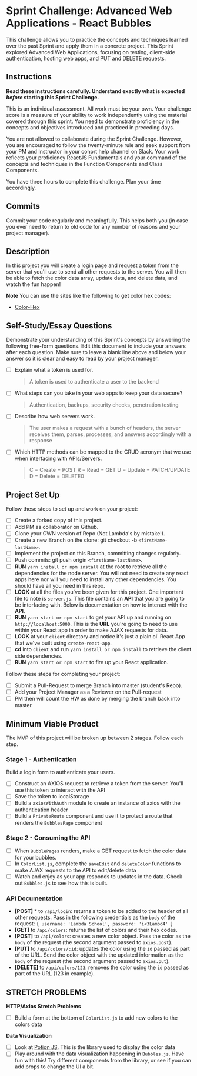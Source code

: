 # Sprint Challenge: Advanced Web Applications - React Bubbles

This challenge allows you to practice the concepts and techniques learned over the past Sprint and apply them in a concrete project. This Sprint explored Advanced Web Applications, focusing on testing, client-side authentication, hosting web apps, and PUT and DELETE requests.

## Instructions

**Read these instructions carefully. Understand exactly what is expected _before_ starting this Sprint Challenge.**

This is an individual assessment. All work must be your own. Your challenge score is a measure of your ability to work independently using the material covered through this sprint. You need to demonstrate proficiency in the concepts and objectives introduced and practiced in preceding days.

You are not allowed to collaborate during the Sprint Challenge. However, you are encouraged to follow the twenty-minute rule and seek support from your PM and Instructor in your cohort help channel on Slack. Your work reflects your proficiency ReactJS Fundamentals and your command of the concepts and techniques in the Function Components and Class Components.

You have three hours to complete this challenge. Plan your time accordingly.

## Commits

Commit your code regularly and meaningfully. This helps both you (in case you ever need to return to old code for any number of reasons and your project manager).

## Description

In this project you will create a login page and request a token from the server that you'll use to send all other requests to the server. You will then be able to fetch the color data array, update data, and delete data, and watch the fun happen!

**Note** You can use the sites like the following to get color hex codes:

-   [Color-Hex](https://www.color-hex.com/)

## Self-Study/Essay Questions

Demonstrate your understanding of this Sprint's concepts by answering the following free-form questions. Edit this document to include your answers after each question. Make sure to leave a blank line above and below your answer so it is clear and easy to read by your project manager.

-   [ ] Explain what a token is used for.
    > A token is used to authenticate a user to the backend
-   [ ] What steps can you take in your web apps to keep your data secure?
    > Authentication, backups, security checks, penetration testing
-   [ ] Describe how web servers work.
    > The user makes a request with a bunch of headers, the server receives them, parses, processes, and answers accordingly with a response
-   [ ] Which HTTP methods can be mapped to the CRUD acronym that we use when interfacing with APIs/Servers.
    > C = Create = POST
    > R = Read = GET
    > U = Update = PATCH/UPDATE
    > D = Delete = DELETE0

## Project Set Up

Follow these steps to set up and work on your project:

-   [ ] Create a forked copy of this project.
-   [ ] Add PM as collaborator on Github.
-   [ ] Clone your OWN version of Repo (Not Lambda's by mistake!).
-   [ ] Create a new Branch on the clone: git checkout -b `<firstName-lastName>`.
-   [ ] Implement the project on this Branch, committing changes regularly.
-   [ ] Push commits: git push origin `<firstName-lastName>`.
-   [ ] **RUN** `yarn install or npm install` at the root to retrieve all the dependencies for the node server. You will not need to create any react apps here nor will you need to install any other dependencies. You should have all you need in this repo.
-   [ ] **LOOK** at all the files you've been given for this project. One important file to note is `server.js`. This file contains an **API** that you are going to be interfacing with. Below is documentation on how to interact with the **API**.
-   [ ] **RUN** `yarn start or npm start` to get your API up and running on `http://localhost:5000`. This is the **URL** you're going to need to use within your React app in order to make AJAX requests for data.
-   [ ] **LOOK** at your `client` directory and notice it's just a plain ol' React App that we've built using `create-react-app`.
-   [ ] **cd** into `client` and run `yarn install or npm install` to retrieve the client side dependencies.
-   [ ] **RUN** `yarn start or npm start` to fire up your React application.

Follow these steps for completing your project:

-   [ ] Submit a Pull-Request to merge <firstName-lastName> Branch into master (student's Repo).
-   [ ] Add your Project Manager as a Reviewer on the Pull-request
-   [ ] PM then will count the HW as done by merging the branch back into master.

## Minimum Viable Product

The MVP of this project will be broken up between 2 stages. Follow each step.

### Stage 1 - Authentication

Build a login form to authenticate your users.

-   [ ] Construct an AXIOS request to retrieve a token from the server. You'll use this token to interact with the API
-   [ ] Save the token to localStorage
-   [ ] Build a `axiosWithAuth` module to create an instance of axios with the authentication header
-   [ ] Build a `PrivateRoute` component and use it to protect a route that renders the `BubblesPage` component

### Stage 2 - Consuming the API

-   [ ] When `BubblePages` renders, make a GET request to fetch the color data for your bubbles.
-   [ ] In `ColorList.js`, complete the `saveEdit` and `deleteColor` functions to make AJAX requests to the API to edit/delete data
-   [ ] Watch and enjoy as your app responds to updates in the data. Check out `Bubbles.js` to see how this is built.

### API Documentation

-   **[POST]** \* to `/api/login`: returns a token to be added to the header of all other requests. Pass in the following credentials as the `body` of the request: `{ username: 'Lambda School', password: 'i<3Lambd4' }`
-   **[GET]** to `/api/colors`: returns the list of colors and their hex codes.
-   **[POST]** to `/api/colors`: creates a new color object. Pass the color as the `body` of the request (the second argument passed to `axios.post`).
-   **[PUT]** to `/api/colors/:id`: updates the color using the `id` passed as part of the URL. Send the color object with the updated information as the `body` of the request (the second argument passed to `axios.put`).
-   **[DELETE]** to `/api/colors/123`: removes the color using the `id` passed as part of the URL (123 in example).

## STRETCH PROBLEMS

**HTTP/Axios Stretch Problems**

-   [ ] Build a form at the bottom of `ColorList.js` to add new colors to the colors data

**Data Visualization**

-   [ ] Look at [Potion JS](https://potion.js.org/). This is the library used to display the color data
-   [ ] Play around with the data visualization happening in `Bubbles.js`. Have fun with this! Try different components from the library, or see if you can add props to change the UI a bit.
